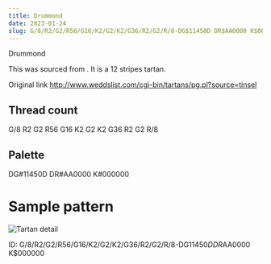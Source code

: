 ```yaml
---
title: Drummond
date: 2023-01-24
slug: G/8/R2/G2/R56/G16/K2/G2/K2/G36/R2/G2/R/8-DG$11450D DR$AA0000 K$000000
---
```

Drummond

This was sourced from <no value>.  It is a 12 stripes tartan.

Original link http://www.weddslist.com/cgi-bin/tartans/pg.pl?source=tinsel

## Thread count
G/8 R2 G2 R56 G16 K2 G2 K2 G36 R2 G2 R/8

## Palette
DG#11450D DR#AA0000 K#000000

# Sample pattern

![Tartan detail](tartan.png "G/8 R2 G2 R56 G16 K2 G2 K2 G36 R2 G2 R/8 tartan")

ID: G/8/R2/G2/R56/G16/K2/G2/K2/G36/R2/G2/R/8-DG$11450D DR$AA0000 K$000000